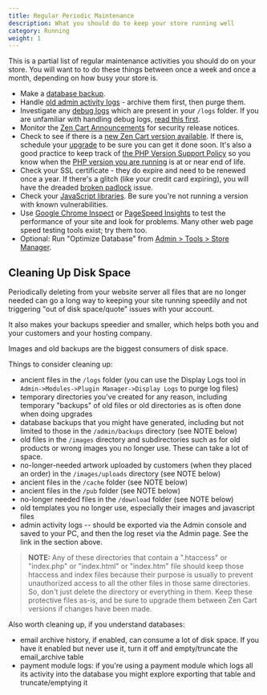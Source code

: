 ```yaml
---
title: Regular Periodic Maintenance 
description: What you should do to keep your store running well 
category: Running
weight: 1
---
```


This is a partial list of regular maintenance activities you should do on your store.  You will want to to do these things between once a week and once a month, depending on how busy your store is. 

- Make a [database backup](/user/running/backup/).
- Handle [old admin activity logs](/user/admin_pages/admins/admin_activity_logs/) - archive them first, then purge them.
- Investigate any [debug logs](/user/troubleshooting/debug_logs/) which are present in your `/logs` folder.  If you are unfamiliar with handling debug logs, [read this first](/user/troubleshooting/blank_page/#working-with-debug-logs).
- Monitor the [Zen Cart Announcements](https://docs.zen-cart.com/user/about_us/announcements/) for security release notices. 
- Check to see if there is a [new Zen Cart version available](/user/admin_pages/admin_new_version_available/).  If there is, schedule your [upgrade](/user/upgrading/) to be sure you can get it done soon. It's also a good practice to keep track of [the PHP Version Support Policy](https://www.php.net/supported-versions.php) so you know when the [PHP version you are running](/user/admin_pages/admin_version/) is at or near end of life.
- Check your SSL certificate - they do expire and need to be renewed once a year.  If there's a glitch (like your credit card expiring), you will have the dreaded [broken padlock](/user/running/broken_padlock/) issue.
- Check your [JavaScript libraries](/user/upgrading/javascript_updates/). Be sure you're not running a version with known vulnerabilities. 
- Use [Google Chrome Inspect](/user/running/inspect/) or [PageSpeed Insights](https://developers.google.com/speed/pagespeed/insights) to test the performance of your site and look for problems.  Many other web page speed testing tools exist; try them too.
- Optional: Run "Optimize Database" from [Admin > Tools > Store Manager](/user/admin_pages/tools/store_manager/). 


## Cleaning Up Disk Space

Periodically deleting from your website server all files that are no longer needed can go a long way to keeping your site running speedily and not triggering "out of disk space/quote" issues with your account.

It also makes your backups speedier and smaller, which helps both you and your customers and your hosting company.

Images and old backups are the biggest consumers of disk space.

Things to consider cleaning up:

- ancient files in the `/logs` folder (you can use the Display Logs tool in `Admin->Modules->Plugin Manager->Display Logs` to purge log files)
- temporary directories you've created for any reason, including temporary "backups" of old files or old directories as is often done when doing upgrades
- database backups that you might have generated, including but not limited to those in the `/admin/backups` directory (see NOTE below)
- old files in the `/images` directory and subdirectories such as for old products or wrong images you no longer use. These can take a lot of space.
- no-longer-needed artwork uploaded by customers (when they placed an order) in the `/images/uploads` directory (see NOTE below)
- ancient files in the `/cache` folder (see NOTE below)
- ancient files in the `/pub` folder (see NOTE below)
- no-longer needed files in the `/download` folder (see NOTE below)
- old templates you no longer use, especially their images and javascript files 
- admin activity logs -- should be exported via the Admin console and saved to your PC, and then the log reset via the Admin page. See the link in the section above.

> **NOTE:** Any of these directories that contain a ".htaccess" or "index.php" or "index.html" or "index.htm" file should keep those htaccess and index files because their purpose is usually to prevent unauthorized access to all the other files in those same directories. So, don't just delete the directory or everything in them. Keep these protective files as-is, and be sure to upgrade them between Zen Cart versions if changes have been made.

Also worth cleaning up, if you understand databases:

- email archive history, if enabled, can consume a lot of disk space. If you have it enabled but never use it, turn it off and empty/truncate the email_archive table
- payment module logs: if you're using a payment module which logs all its activity into the database you might explore exporting that table and truncate/emptying it

